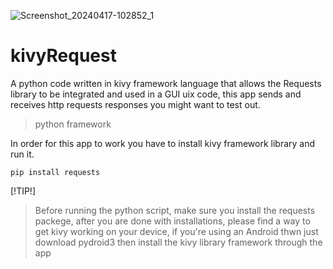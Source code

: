 ![Screenshot_20240417-102852_1](https://github.com/Bartwel27/kivyRequest/assets/81015407/83fa5392-0a4d-4ce2-abef-b9f131f279de)

# kivyRequest
A python code written in kivy framework language that allows the Requests library to be integrated and used in a GUI uix code, this app sends and receives http requests responses you might want to test out.  

> python framework

In order for this app to work you have to install kivy framework library and run it.
```
pip install requests
```

[!TIP!]
> Before running the python script, make sure you install the requests packege, after you are done with installations, please find a way to get kivy working on your device, if you're using an Android thwn just download pydroid3 then install the kivy library framework through the app
